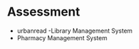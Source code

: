 # Assessment

<ul>
  <li>urbanread -Library Management System</li>
  <li>Pharmacy Management System</li>
</ul>
